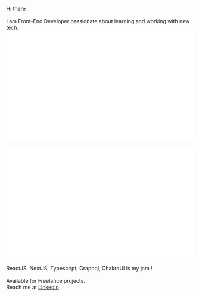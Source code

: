 Hi there
<br/>
<br/>
I am Front-End Developer passionate about learning and working with new tech. 
<br/>
![](https://github.com/Cicada95/github-stats/blob/master/generated/overview.svg)
<br/>
<br/>
![](https://github.com/Cicada95/github-stats/blob/master/generated/languages.svg)
<br/>
<br/>
ReactJS, NextJS, Typescript, Graphql, ChakraUI is my jam !
<br/>
<br/>
Available for Freelance projects.
<br/>
Reach me at
[Linkedin](https://www.linkedin.com/in/rokassimkus/)
